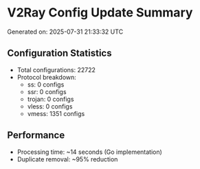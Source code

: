 # V2Ray Config Update Summary
Generated on: 2025-07-31 21:33:32 UTC

## Configuration Statistics
- Total configurations: 22722
- Protocol breakdown:
  - ss: 0 configs
  - ssr: 0 configs
  - trojan: 0 configs
  - vless: 0 configs
  - vmess: 1351 configs

## Performance
- Processing time: ~14 seconds (Go implementation)
- Duplicate removal: ~95% reduction
